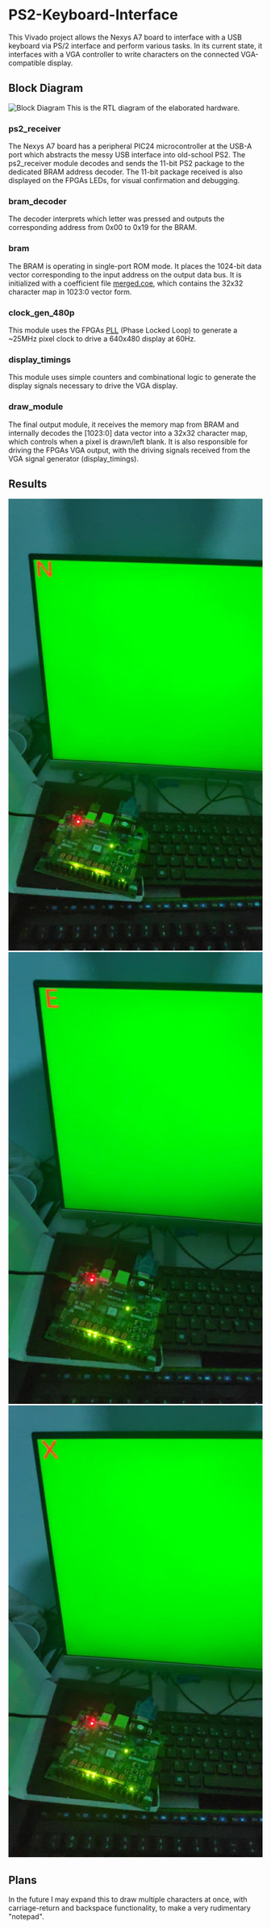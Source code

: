 # PS2-Keyboard-Interface
This Vivado project allows the Nexys A7 board to interface with a USB keyboard via PS/2 interface and perform various tasks. In its current state, it interfaces with a VGA    controller to write characters on the connected VGA-compatible display.
## Block Diagram
![Block Diagram](https://i.imgur.com/H30AP3q.jpg)
This is the RTL diagram of the elaborated hardware.
### ps2_receiver
The Nexys A7 board has a peripheral PIC24 microcontroller at the USB-A port which abstracts the messy USB interface into old-school PS2. The ps2_receiver module decodes and sends the 11-bit PS2 package to the dedicated BRAM address decoder. The 11-bit package received is also displayed on the FPGAs LEDs, for visual confirmation and debugging.
### bram_decoder
The decoder interprets which letter was pressed and outputs the corresponding address from 0x00 to 0x19 for the BRAM.
### bram
The BRAM is operating in single-port ROM mode. It places the 1024-bit data vector corresponding to the input address on the output data bus. It is initialized with a coefficient file [merged.coe](https://github.com/Kyouma48596/PS2-Keyboard-Interface/blob/main/alphabet/merged.coe), which contains the 32x32 character map in 1023:0 vector form.
### clock_gen_480p
This module uses the FPGAs [PLL](https://en.wikipedia.org/wiki/Phase-locked_loop) (Phase Locked Loop) to generate a ~25MHz pixel clock to drive a 640x480 display at 60Hz.
### display_timings
This module uses simple counters and combinational logic to generate the display signals necessary to drive the VGA display.
### draw_module
The final output module, it receives the memory map from BRAM and internally decodes the [1023:0] data vector into a 32x32 character map, which controls when a pixel is drawn/left blank. It is also responsible for driving the FPGAs VGA output, with the driving signals received from the VGA signal generator (display_timings).
## Results
![N](https://github.com/Kyouma48596/PS2-Keyboard-Interface/blob/main/Results/N.jpg)
![E](https://github.com/Kyouma48596/PS2-Keyboard-Interface/blob/main/Results/E.jpg)
![X](https://github.com/Kyouma48596/PS2-Keyboard-Interface/blob/main/Results/X.jpg)
## Plans
In the future I may expand this to draw multiple characters at once, with carriage-return and backspace functionality, to make a very rudimentary "notepad".
